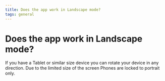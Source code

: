 ```yaml
---
title: Does the app work in Landscape mode?
tags: general
--- 
```


# Does the app work in Landscape mode?

If you have a Tablet or similar size device you can rotate your device in any 
direction. Due to the limited size of the screen Phones are locked to portrait only.
